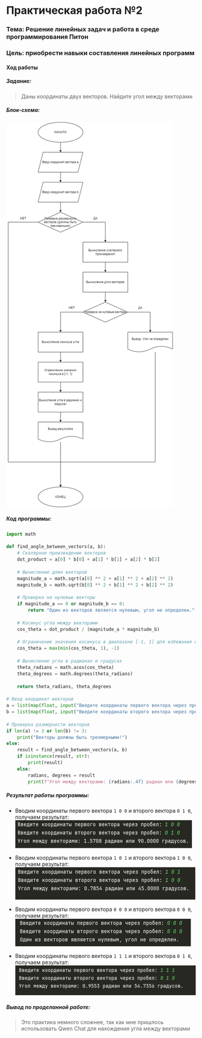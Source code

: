 # Практическая работа №2 #

### Тема: Решение линейных задач и работа в среде программирования Питон ###

### Цель: приобрести навыки составления линейных программ ###

#### Ход работы ####

##### Задание: #####
> Даны координаты двух векторов. Найдите угол между векторами

##### Блок-схема: #####
![block](block.png)

##### Код программы: #####
```python
import math

def find_angle_between_vectors(a, b):
    # Скалярное произведение векторов
    dot_product = a[0] * b[0] + a[1] * b[1] + a[2] * b[2]

    # Вычисление длин векторов
    magnitude_a = math.sqrt(a[0] ** 2 + a[1] ** 2 + a[2] ** 2)
    magnitude_b = math.sqrt(b[0] ** 2 + b[1] ** 2 + b[2] ** 2)

    # Проверка на нулевые векторы
    if magnitude_a == 0 or magnitude_b == 0:
        return "Один из векторов является нулевым, угол не определен."

    # Косинус угла между векторами
    cos_theta = dot_product / (magnitude_a * magnitude_b)

    # Ограничение значения косинуса в диапазоне [-1, 1] для избежания ошибок вычислений
    cos_theta = max(min(cos_theta, 1), -1)

    # Вычисление угла в радианах и градусах
    theta_radians = math.acos(cos_theta)
    theta_degrees = math.degrees(theta_radians)

    return theta_radians, theta_degrees

# Ввод координат векторов
a = list(map(float, input("Введите координаты первого вектора через пробел: ").split()))
b = list(map(float, input("Введите координаты второго вектора через пробел: ").split()))

# Проверка размерности векторов
if len(a) != 3 or len(b) != 3:
    print("Векторы должны быть трехмерными!")
else:
    result = find_angle_between_vectors(a, b)
    if isinstance(result, str):
        print(result)
    else:
        radians, degrees = result
        print(f"Угол между векторами: {radians:.4f} радиан или {degrees:.4f} градусов.")
```
##### Результат работы программы: #####

* Вводим координаты первого вектора ```1 0 0``` и второго вектора ```0 1 0```, получаем результат:
![img.png](img.png)

* Вводим координаты первого вектора ```1 0 1``` и второго вектора ```1 0 0```, получаем результат:
![img_1.png](img_1.png)

* Вводим координаты первого вектора ```0 0 0``` и второго вектора ```0 0 0```, получаем результат:
![img_2.png](img_2.png)

* Вводим координаты первого вектора ```1 1 1``` и второго вектора ```0 1 0```, получаем результат:
![img_3.png](img_3.png)


##### Вывод по проделанной работе: #####
> Это практика немного сложнее, так как мне пришлось использовать Qwen Chat для нахождения угла между векторами